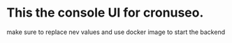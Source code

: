 # This the console UI for cronuseo.

make sure to replace nev values and use docker image to start the backend

